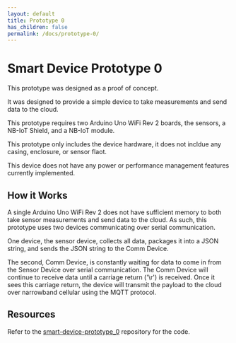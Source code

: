 ```yaml
---
layout: default
title: Prototype 0
has_children: false
permalink: /docs/prototype-0/
---
```


# Smart Device Prototype 0

This prototype was designed as a proof of concept.

It was designed to provide a simple device to take measurements and send data to the cloud.

This prototype requires two Arduino Uno WiFi Rev 2 boards, the sensors, a NB-IoT Shield, and a NB-IoT module.

This prototype only includes the device hardware, it does not incldue any casing, enclosure, or sensor flaot.

This device does not have any power or performance management features currently implemented.

## How it Works

A single Arduino Uno WiFi Rev 2 does not have sufficient memory to both take sensor measurements and send data to the cloud. As such, this prototype uses two devices communicating over serial communication.

One device, the sensor device, collects all data, packages it into a JSON string, and sends the JSON string to the Comm Device.

The second, Comm Device, is constantly waiting for data to come in from the Sensor Device over serial communication. The Comm Device will continue to receive data until a carriage return ('\r') is received. Once it sees this carriage return, the device will transmit the payload to the cloud over narrowband cellular using the MQTT protocol.

## Resources

Refer to the [smart-device-prototype_0](https://github.com/BCIT-Reseach-Long-Term-ISSP/smart-device-prototype_0) repository for the code.
